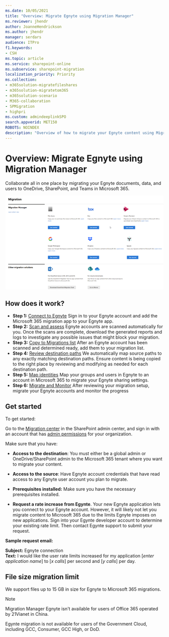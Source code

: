 ```yaml
---
ms.date: 10/05/2021
title: "Overview: Migrate Egnyte using Migration Manager"
ms.reviewer: jhendr
author: JoanneHendrickson
ms.author: jhendr
manager: serdars
audience: ITPro
f1.keywords:
- CSH
ms.topic: article
ms.service: sharepoint-online
ms.subservice: sharepoint-migration
localization_priority: Priority
ms.collection: 
- m365solution-migratefileshares
- m365solution-migratetom365
- m365solution-scenario
- M365-collaboration
- SPMigration
- highpri
ms.custom: admindeeplinkSPO
search.appverid: MET150
ROBOTS: NOINDEX
description: "Overview of how to migrate your Egnyte content using Migration Manager"
---
```

# Overview: Migrate Egnyte using Migration Manager

Collaborate all in one place by migrating your Egnyte documents, data, and users to OneDrive, SharePoint, and Teams in Microsoft 365. 

![Migration Manager main landing page](media/mm-egnyte-landing.png)

## How does it work?

- **Step 1:** [Connect to Egnyte](mm-egnyte-step1-connect.md) Sign in to your Egnyte account and add the Microsoft 365 migration app to your Egnyte app. 
- **Step 2:** [Scan and assess](mm-egnyte-step2-scan-assess.md) Egnyte accounts are scanned automatically for you. Once the scans are complete, download the generated reports and logs to investigate any possible issues that might block your migration.
- **Step 3:** [Copy to Migrations list](mm-egnyte-step3-copy-to-migrations.md) After an Egnyte account has been scanned and determined ready, add them to your migration list.
- **Step 4:** [Review destination paths](mm-egnyte-step4-review-destinations.md)  We automatically map source paths to any exactly matching destination paths. Ensure content is being copied to the right place by reviewing and modifying as needed for each destination path.
- **Step 5:** [Map identities](mm-egnyte-step5-map-identities.md)  Map your groups and users in Egnyte to an account in Microsoft 365 to migrate your Egnyte sharing settings.
- **Step 6:** [Migrate and Monitor](mm-egnyte-step6-migrate-monitor.md) After reviewing your migration setup, migrate your Egnyte accounts and monitor the progress


## Get started

To get started:

Go to the <a href="https://go.microsoft.com/fwlink/?linkid=2185075" target="_blank">Migration center</a> in the SharePoint admin center, and sign in with an account that has [admin permissions](/sharepoint/sharepoint-admin-role) for your organization.

Make sure that you have:

- **Access to the destination**: You must either be a global admin or OneDrive/SharePoint admin to the Microsoft 365 tenant where you want to migrate your content. 

- **Access to the source**: Have Egnyte account credentials that have read access to any Egnyte user account you plan to migrate.

- **Prerequisites installed:** Make sure you have the necessary prerequisites installed.

- **Request a rate increase from Egynte**.  Your new Egnyte application lets you connect to your Egnyte account. However, it will likely not let you migrate content to Microsoft 365 due to the limits Egnyte imposes on new applications. Sign into your Egynte developer account to determine your existing rate limit. Then contact Egynte support to submit your request. 

**Sample request email:**

   **Subject:**  Egnyte connection</br>
   **Text:**     I would like the user rate limits increased for my application [*enter application name*] to [*x calls*] per second and [*y calls*] per day.

## File size migration limit

We support files up to 15 GB in size for Egnyte to Microsoft 365 migrations.


>[!NOTE]
>
>Migration Manager Egnyte isn't available for users of Office 365 operated by 21Vianet in China.
>
>Egynte migration is not available for users of the Government Cloud, including GCC, Consumer, GCC High, or DoD.
